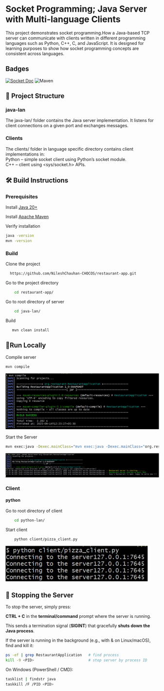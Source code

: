 # Socket Programming; Java Server with Multi-language Clients
This project demonstrates socket programming.How a Java-based TCP server can communicate with clients written in different programming languages such as Python, C++, C, and JavaScript.
It is designed for learning purposes to show how socket programming concepts are consistent across languages.

## Badges
[![Socket Doc](https://img.shields.io/badge/socket-documentation-blue?logo=python)](https://realpython.com/python-sockets/)
![Maven](https://img.shields.io/badge/Built%20with-Maven-C71A36?logo=apachemaven&logoColor=white)

## 📂 Project Structure
### java-lan
The java-lan/ folder contains the Java server implementation. It listens for client connections on a given port and exchanges messages.
### Clients
The clients/ folder in language specific directory contains client implementations in:<br>
Python – simple socket client using Python’s socket module.<br>
C++ – client using <sys/socket.h> APIs.


## 🛠 Build Instructions
### Prerequisites

Install [Java 20+](https://adoptium.net/)

Install [Apache Maven](https://maven.apache.org/install.html)

Verify installation
```bash
java -version
mvn -version
```
### Build
Clone the project

```bash
  https://github.com/NileshChauhan-CHOCOS/restaurant-app.git
```

Go to the project directory

```bash
    cd restaurant-app/
```
Go to root directory of server
```bash
    cd java-lan/
```
Build

```bash
   mvn clean install
```

## 🚀Run Locally
Compile server
```bash
mvn compile
```
<img src="docs/server_compile.jpg" alt="Server compile">

Start the Server
```bash
mvn exec:java -Dexec.mainClass="mvn exec:java -Dexec.mainClass="org.restaurant.RestaurantApplication"
```
<img src="docs/server_run.jpg" alt="Server running">

### Client
#### python
Go to root directory of client
```bash
    cd python-lan/
```
Start client
```bash
    python client/pizza_client.py
```
<img src="docs/python_clien_run.jpg" alt="Python client Running">

## 🛑 Stopping the Server
To stop the server, simply press:

**CTRL + C** in the **terminal/command** prompt where the server is running.

This sends a termination signal (**SIGINT**) that gracefully **shuts down the Java process**.

If the server is running in the background (e.g., with & on Linux/macOS), find and kill it:
```bash
ps -ef | grep RestaurantApplication   # find process
kill -9 <PID>                         # stop server by process ID
```
On Windows (PowerShell / CMD):
```bash
tasklist | findstr java
taskkill /F /PID <PID>
```

